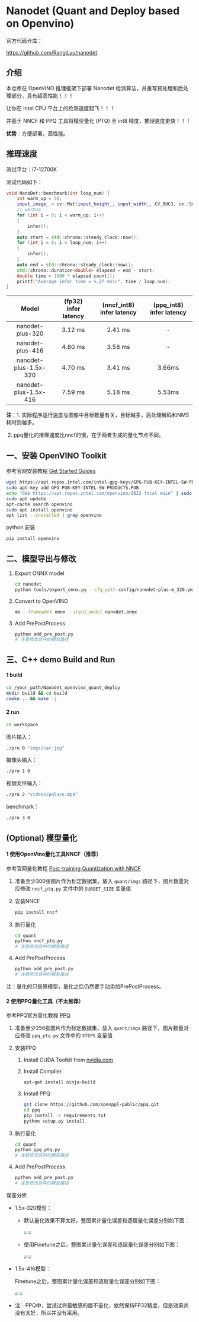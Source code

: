 # Nanodet (Quant and Deploy based on Openvino)

官方代码仓库：

https://github.com/RangiLyu/nanodet



## 介绍

本仓库在 OpenVINO 推理框架下部署 Nanodet 检测算法，并重写预处理和后处理部分，具有超高性能！！！

让你在 Intel CPU 平台上的检测速度起飞！！！

并基于 NNCF 和 PPQ 工具将模型量化 (PTQ) 至 int8 精度，推理速度更快！！！



**优势**：方便部署，高性能。



## 推理速度

测试平台：i7-12700K

测试代码如下：

```c++
void NanoDet::benchmark(int loop_num) {
    int warm_up = 50;
    input_image_ = cv::Mat(input_height_, input_width_, CV_8UC3, cv::Scalar(1, 1, 1));
    // warmup
    for (int i = 0; i < warm_up; i++)
    {
        infer();
    }
    auto start = std::chrono::steady_clock::now();
    for (int i = 0; i < loop_num; i++)
    {
        infer();
    }
    auto end = std::chrono::steady_clock::now();
    std::chrono::duration<double> elapsed = end - start;
    double time = 1000 * elapsed.count();
    printf("Average infer time = %.2f ms\n", time / loop_num);
}
```

|         Model         | (fp32) infer latency | (nncf_int8) infer latency | (ppq_int8) infer latency |
| :-------------------: | :------------------: | :-----------------------: | :----------------------: |
|   nanodet-plus-320    |       3.12 ms        |          2.41 ms          |            -             |
|   nanodet-plus-416    |       4.80 ms        |          3.58 ms          |            -             |
| nanodet-plus-1.5x-320 |       4.70 ms        |          3.41 ms          |          3.66ms          |
| nanodet-plus-1.5x-416 |       7.59 ms        |          5.18 ms          |          5.53ms          |

**注**：1. 实际程序运行速度与图像中目标数量有关，目标越多，后处理解码和NMS耗时则越多。

​		2. ppq量化的推理速度比nncf的慢，在于两者生成的量化节点不同。



## 一、安装 OpenVINO Toolkit

参考官网安装教程 [Get Started Guides](https://docs.openvino.ai/latest/openvino_docs_install_guides_installing_openvino_apt.html)

```bash
wget https://apt.repos.intel.com/intel-gpg-keys/GPG-PUB-KEY-INTEL-SW-PRODUCTS.PUB
sudo apt-key add GPG-PUB-KEY-INTEL-SW-PRODUCTS.PUB
echo "deb https://apt.repos.intel.com/openvino/2022 focal main" | sudo tee /etc/apt/sources.list.d/intel-openvino-2022.list
sudo apt update
apt-cache search openvino
sudo apt install openvino
apt list --installed | grep openvino
```

python 安装

```bash
pip install openvino
```



## 二、模型导出与修改

1. Export ONNX model

   ```bash
   cd nanodet
   python tools/export_onnx.py --cfg_path config/nanodet-plus-m_320.yml --model_path weights/nanodet-plus-m_320.pth
   ```

2. Convert to OpenVINO

   ```bash
   mo --framework onnx --input_model nanodet.onnx
   ```

3. Add PrePostProcess

   ```bash
   python add_pre_post.py
   # 注意修改其中的模型路径
   ```



## 三、C++ demo Build and Run

#### 1  build

```bash
cd /your_path/Nanodet_openvino_quant_deploy
mkdir build && cd build
cmake .. && make -j
```

#### 2  run

```bash
cd workspace
```

图片输入：

```bash
./pro 0 "imgs/car.jpg"
```

摄像头输入：

```bash
./pro 1 0
```

视频文件输入：

```bash
./pro 2 "videos/palace.mp4"
```

benchmark：

```bash
./pro 3 0
```



## (Optional) 模型量化

#### 1  使用OpenVino量化工具NNCF（推荐）

参考官网量化教程 [Post-training Quantization with NNCF](https://docs.openvino.ai/latest/nncf_ptq_introduction.html)

1. 准备至少300张图片作为标定数据集，放入 `quant/imgs` 路径下，图片数量对应修改 `nncf_ptq.py` 文件中的 `SUBSET_SIZE` 变量值

2. 安装NNCF

   ```bash
   pip install nncf
   ```

3. 执行量化

   ```bash
   cd quant
   python nncf_ptq.py
   # 注意修改其中的模型路径
   ```

4. Add PrePostProcess

   ```python
   python add_pre_post.py
   # 注意修改其中的模型路径
   ```

注：量化的只是原模型，量化之后仍然要手动添加PrePostProcess。

#### 2  使用PPQ量化工具（不太推荐）

参考PPQ官方量化教程 [PPQ](https://github.com/openppl-public/ppq)

1. 准备至少256张图片作为标定数据集，放入 `quant/imgs` 路径下，图片数量对应修改 `ppq_ptq.py` 文件中的 `STEPS` 变量值

2. 安装PPQ

   1. Install CUDA Toolkit from [nvidia.com](https://developer.nvidia.com/cuda-toolkit-archive)

   2. Install Complier

      ```bash
      apt-get install ninja-build 
      ```

   3. Install PPQ

      ```bash
      git clone https://github.com/openppl-public/ppq.git
      cd ppq
      pip install -r requirements.txt
      python setup.py install
      ```

3. 执行量化

   ```bash
   cd quant
   python ppq_ptq.py
   # 注意修改其中的模型路径
   ```

4. Add PrePostProcess

   ```python
   python add_pre_post.py
   # 注意修改其中的模型路径
   ```

误差分析

- 1.5x-320模型：

  - 默认量化效果不算太好，整图累计量化误差和逐层量化误差分别如下图：

    <img src="README.assets/1.5x-320-Graphwise_Quantization_Error.png" style="zoom:50%;" />

    <img src="README.assets/1.5x-320-Layerwise_Quantization_Error.png" style="zoom:50%;" />

  - 使用Finetune之后，整图累计量化误差和逐层量化误差分别如下图：

    <img src="README.assets/1.5x-320-Finetune_Graphwise_Quantization_Error.png" style="zoom:50%;" />

    <img src="README.assets/1.5x-320-Finetune_Layerwise_Quantization_Error.png" style="zoom:50%;" />

- 1.5x-416模型：

  Finetune之后，整图累计量化误差和逐层量化误差分别如下图：

  <img src="README.assets/1.5x-416-Finetune_Graphwise_Quantization_Error.png" style="zoom:50%;" />

  <img src="README.assets/1.5x-416-Finetune_Layerwise_Quantization_Error.png" style="zoom:50%;" />

- 注：PPQ中，尝试过将最敏感的层不量化，依然保持FP32精度，但是效果并没有太好，所以并没有采用。
